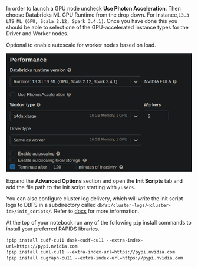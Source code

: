 In order to launch a GPU node uncheck **Use Photon Acceleration**. Then choose Databricks ML GPU Runtime from the drop down. For instance,`13.3 LTS ML (GPU, Scala 2.12, Spark 3.4.1)`. Once you have done this you should be able to select one of the GPU-accelerated instance types for the Driver and Worker nodes.

Optional to enable autoscale for worker nodes based on load.

![Screenshot of selecting a g4dn.xlarge node type](../images/databricks-ML-runtime.png)

Expand the **Advanced Options** section and open the **Init Scripts** tab and add the file path to the init script starting with `/Users`.

You can also configure cluster log delivery, which will write the init script logs to DBFS in a subdirectory called `dbfs:/cluster-logs/<cluster-id>/init_scripts/`. Refer to [docs](https://docs.databricks.com/en/init-scripts/logs.html) for more information.

At the top of your notebook run any of the following `pip` install commands to install your preferred RAPIDS libraries.

```text
!pip install cudf-cu11 dask-cudf-cu11 --extra-index-url=https://pypi.nvidia.com
!pip install cuml-cu11 --extra-index-url=https://pypi.nvidia.com
!pip install cugraph-cu11 --extra-index-url=https://pypi.nvidia.com
```
